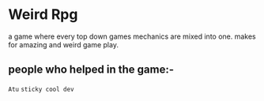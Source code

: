 # Weird Rpg

a game where every top down games mechanics are mixed into one. 
makes for amazing and weird game play.



<h2>people who helped in the game:- </h2>

`Atu`
`sticky cool dev`